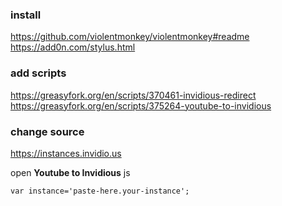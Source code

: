 ### install

https://github.com/violentmonkey/violentmonkey#readme <br/>
https://add0n.com/stylus.html

### add scripts

https://greasyfork.org/en/scripts/370461-invidious-redirect <br/>
https://greasyfork.org/en/scripts/375264-youtube-to-invidious <br/>

### change source
https://instances.invidio.us

open **Youtube to Invidious** js
```
var instance='paste-here.your-instance';
```
